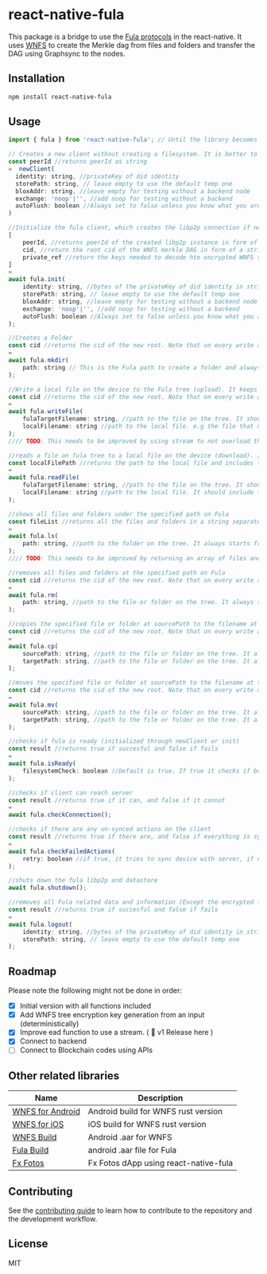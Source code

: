# react-native-fula

This package is a bridge to use the [Fula protocols](https://github.com/functionland/go-fula) in the react-native. It uses [WNFS](https://github.com/wnfs-wg/rs-wnfs) to create the Merkle dag from files and folders and transfer the DAG using Graphsync to the nodes. 

## Installation

```sh
npm install react-native-fula
```

## Usage

```js
import { fula } from 'react-native-fula'; // Until the library becomes stable, we suggest importing from github directly
```

```js
// Creates a new client without creating a filesystem. It is better to call this instead of directly calling init
const peerId //returns peerId as string
=  newClient(
  identity: string, //privateKey of did identity
  storePath: string, // leave empty to use the default temp one
  bloxAddr: string, //leave empty for testing without a backend node
  exchange: 'noop'|'', //add noop for testing without a backend
  autoFlush: boolean //Always set to false unless you know what you are doing. explicitly write data to disk after each operation if set to true
)
```

```js
//Initialize the fula client, which creates the libp2p connection if newClient is not called before, and creates filesystem. Note that input is not an object e.g. init('','','','noop', false)
[
    peerId, //returns peerId of the created libp2p instance in form of a string of bytes
    cid, //return the root cid of the WNFS merkle DAG in form of a string
    private_ref //return the keys needed to decode hte encrypted WNFS tree in form of a string of object
] 
= 
await fula.init( 
    identity: string, //bytes of the privateKey of did identity in string format
    storePath: string, // leave empty to use the default temp one
    bloxAddr: string, //leave empty for testing without a backend node
    exchange: 'noop'|'', //add noop for testing without a backend
    autoFlush: boolean //Always set to false unless you know what you are doing. explicitly write data to disk after each operation if set to true
);
```

```js
//Creates a Folder
const cid //returns the cid of the new root. Note that on every write action the root cid changes.
= 
await fula.mkdir(
    path: string // This is the Fula path to create a folder and always starts with "root/" and should not start or end with a slash e.g "root/pictures"
);
```

```js
//Write a local file on the device to the Fula tree (upload). It keeps the original file modification date.
const cid //returns the cid of the new root. Note that on every write action the root cid changes.
= 
await fula.writeFile(
    fulaTargetFilename: string, //path to the file on the tree. It should include the filename and extension and start from the "root/". e.g. "root/pictures/cat.jpg"
    localFilename: string //path to the local file. e.g the file that needs to be uploaded
);
//// TODO: This needs to be improved by using stream to not overload the memory for large files
```

```js
//reads a file on fula tree to a local file on the device (download). It is stream so does not affect memory for large files.
const localFilePath //returns the path to the local file and includes the filename
= 
await fula.readFile(
    fulaTargetFilename: string, //path to the file on the tree. It should include the filename and extension and start from the "root/". e.g. "root/pictures/cat.jpg"
    localFilename: string //path to the local file. It should include the filename and extension. e.g. "/temp/cat.jpg"
);
```

```js
//shows all files and folders under the specified path on Fula
const fileList //returns all the files and folders in a string separated by \n
= 
await fula.ls(
    path: string, //path to the folder on the tree. It always starts from the "root". e.g. "root" or "root/pictures"
);
//// TODO: This needs to be improved by returning an array of files and folders and in chunks to not overload hte memory for large folders
```

```js
//removes all files and folders at the specified path on Fula
const cid //returns the cid of the new root. Note that on every write action the root cid changes.
= 
await fula.rm(
    path: string, //path to the file or folder on the tree. It always starts from the "root". e.g. "root/pictures" or "root/pictures/cat.jpg"
);

```

```js
//copies the specified file or folder at sourcePath to the filename at targetPath. the path itself(apart from filename) must exist
const cid //returns the cid of the new root. Note that on every write action the root cid changes.
= 
await fula.cp(
    sourcePath: string, //path to the file or folder on the tree. It always starts from the "root". e.g. "root/pictures" or "root/pictures/cat.jpg"
    targetPath: string, //path to the file or folder on the tree. It always starts from the "root". e.g. "root/pictures2" or "root/pictures2/cat.jpg"
);

```

```js
//moves the specified file or folder at sourcePath to the filename at targetPath. the path itself(apart from filename) must exist
const cid //returns the cid of the new root. Note that on every write action the root cid changes.
= 
await fula.mv(
    sourcePath: string, //path to the file or folder on the tree. It always starts from the "root". e.g. "root/pictures" or "root/pictures/cat.jpg"
    targetPath: string, //path to the file or folder on the tree. It always starts from the "root". e.g. "root/pictures2" or "root/pictures2/cat.jpg"
);

```

```js
//checks if fula is ready (initialized through newClient or init)
const result //returns true if succesful and false if fails
= 
await fula.isReady(
    filesystemCheck: boolean //Default is true. If true it checks if both WNFS and Fula are ready. If false it only checks fula
);

```

```js
//checks if client can reach server
const result //returns true if it can, and false if it cannot
= 
await fula.checkConnection();

```

```js
//checks if there are any un-synced actions on the client
const result //returns true if there are, and false if everything is synced with server
= 
await fula.checkFailedActions(
    retry: boolean //if true, it tries to sync device with server, if not, it only checks
);
```

```js
//shuts down the fula libp2p and datastore
await fula.shutdown();
```

```js
//removes all Fula related data and information (Except the encrypted filesystem) at the specified storage local path
const result //returns true if succesful and false if fails
= 
await fula.logout(
    identity: string, //bytes of the privateKey of did identity in string format
    storePath: string, // leave empty to use the default temp one
);

```

## Roadmap

Please note the following might not be done in order:

- [x] Initial version with all functions included
- [x] Add WNFS tree encryption key generation from an input (deterministically)
- [x] Improve ead function to use a stream. ( :100: v1 Release here )
- [x] Connect to backend
- [ ] Connect to Blockchain codes using APIs

## Other related libraries

| Name | Description |
| --- | --- |
| [WNFS for Android](https://github.com/functionland/wnfs-android) | Android build for WNFS rust version |
| [WNFS for iOS](https://github.com/functionland/wnfs-ios) | iOS build for WNFS rust version |
| [WNFS Build](https://github.com/functionland/wnfs-build-aar) | Android .aar for WNFS |
| [Fula Build](https://github.com/functionland/fula-build-aar) | android .aar file for Fula |
| [Fx Fotos](https://github.com/functionland/fx-fotos) | Fx Fotos dApp using react-native-fula |

## Contributing

See the [contributing guide](CONTRIBUTING.md) to learn how to contribute to the repository and the development workflow.

## License

MIT
